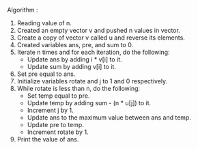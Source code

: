 Algorithm : 
1. Reading value of n.
2. Created an empty vector v and pushed n values in vector.
3. Create a copy of vector v called u and reverse its elements.
4. Created variables ans, pre, and sum to 0.
5. Iterate n times and for each iteration, do the following:
    * Update ans by adding i * v[i] to it.
    * Update sum by adding v[i] to it.
6. Set pre equal to ans.
7. Initialize variables rotate and j to 1 and 0 respectively.
8. While rotate is less than n, do the following:
    * Set temp equal to pre.
    * Update temp by adding sum - (n * u[j]) to it.
    * Increment j by 1.
    * Update ans to the maximum value between ans and temp.
    * Update pre to temp.
    * Increment rotate by 1.
9. Print the value of ans.